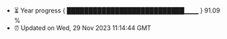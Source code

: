 - ⏳ Year progress { ███████████████████████████▁▁▁ } 91.09 %
- ⏰ Updated on Wed, 29 Nov 2023 11:14:44 GMT

